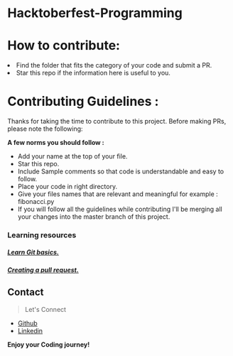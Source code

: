 # Hacktoberfest-Programming

# How to contribute:
<li>Find the folder that fits the category of your code and submit a PR.</li>
<li>Star this repo if the information here is useful to you.</li>

# Contributing Guidelines :
Thanks for taking the time to contribute to this project. Before making PRs, please note the following:

**A few norms you should follow :**
- Add your name at the top of your file.
- Star this repo.
- Include Sample comments so that code is understandable and easy to follow.
- Place your code in right directory.
- Give your files names that are relevant and meaningful for example : fibonacci.py
- If you will follow all the guidelines while contributing I'll be merging all your changes into the master branch of this project.


<h3>Learning resources</h3>
<h5><a href="https://try.github.io">Learn Git basics.</a></h5>
<h5><a href="https://learn.co/lessons/github-pull-request-basics">Creating a pull request.</a></h5>
 
## Contact

> Let's Connect

- [Github](https://github.com/webmidas)
- [Linkedin](https://www.linkedin.com/in/webmidas)


**Enjoy your Coding journey!**


